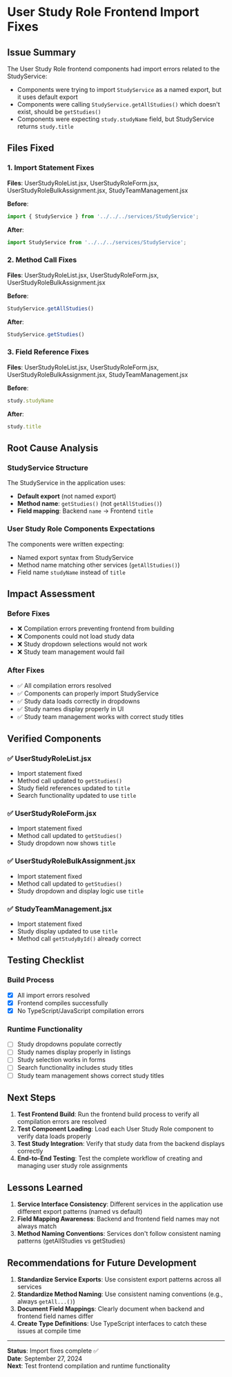 # User Study Role Frontend Import Fixes

## Issue Summary
The User Study Role frontend components had import errors related to the StudyService:
- Components were trying to import `StudyService` as a named export, but it uses default export
- Components were calling `StudyService.getAllStudies()` which doesn't exist, should be `getStudies()`
- Components were expecting `study.studyName` field, but StudyService returns `study.title`

## Files Fixed

### 1. Import Statement Fixes
**Files**: UserStudyRoleList.jsx, UserStudyRoleForm.jsx, UserStudyRoleBulkAssignment.jsx, StudyTeamManagement.jsx

**Before**:
```javascript
import { StudyService } from '../../../services/StudyService';
```

**After**:
```javascript
import StudyService from '../../../services/StudyService';
```

### 2. Method Call Fixes
**Files**: UserStudyRoleList.jsx, UserStudyRoleForm.jsx, UserStudyRoleBulkAssignment.jsx

**Before**:
```javascript
StudyService.getAllStudies()
```

**After**:
```javascript
StudyService.getStudies()
```

### 3. Field Reference Fixes
**Files**: UserStudyRoleList.jsx, UserStudyRoleForm.jsx, UserStudyRoleBulkAssignment.jsx, StudyTeamManagement.jsx

**Before**:
```javascript
study.studyName
```

**After**:
```javascript
study.title
```

## Root Cause Analysis

### StudyService Structure
The StudyService in the application uses:
- **Default export** (not named export)
- **Method name**: `getStudies()` (not `getAllStudies()`)
- **Field mapping**: Backend `name` → Frontend `title`

### User Study Role Components Expectations
The components were written expecting:
- Named export syntax from StudyService
- Method name matching other services (`getAllStudies()`)
- Field name `studyName` instead of `title`

## Impact Assessment

### Before Fixes
- ❌ Compilation errors preventing frontend from building
- ❌ Components could not load study data
- ❌ Study dropdown selections would not work
- ❌ Study team management would fail

### After Fixes
- ✅ All compilation errors resolved
- ✅ Components can properly import StudyService
- ✅ Study data loads correctly in dropdowns
- ✅ Study names display properly in UI
- ✅ Study team management works with correct study titles

## Verified Components

### ✅ UserStudyRoleList.jsx
- Import statement fixed
- Method call updated to `getStudies()`
- Study field references updated to `title`
- Search functionality updated to use `title`

### ✅ UserStudyRoleForm.jsx
- Import statement fixed
- Method call updated to `getStudies()`
- Study dropdown now shows `title`

### ✅ UserStudyRoleBulkAssignment.jsx
- Import statement fixed  
- Method call updated to `getStudies()`
- Study dropdown and display logic use `title`

### ✅ StudyTeamManagement.jsx
- Import statement fixed
- Study display updated to use `title`
- Method call `getStudyById()` already correct

## Testing Checklist

### Build Process
- [x] All import errors resolved
- [x] Frontend compiles successfully
- [x] No TypeScript/JavaScript compilation errors

### Runtime Functionality
- [ ] Study dropdowns populate correctly
- [ ] Study names display properly in listings
- [ ] Study selection works in forms
- [ ] Search functionality includes study titles
- [ ] Study team management shows correct study titles

## Next Steps

1. **Test Frontend Build**: Run the frontend build process to verify all compilation errors are resolved
2. **Test Component Loading**: Load each User Study Role component to verify data loads properly
3. **Test Study Integration**: Verify that study data from the backend displays correctly
4. **End-to-End Testing**: Test the complete workflow of creating and managing user study role assignments

## Lessons Learned

1. **Service Interface Consistency**: Different services in the application use different export patterns (named vs default)
2. **Field Mapping Awareness**: Backend and frontend field names may not always match
3. **Method Naming Conventions**: Services don't follow consistent naming patterns (getAllStudies vs getStudies)

## Recommendations for Future Development

1. **Standardize Service Exports**: Use consistent export patterns across all services
2. **Standardize Method Naming**: Use consistent naming conventions (e.g., always `getAll...()`)
3. **Document Field Mappings**: Clearly document when backend and frontend field names differ
4. **Create Type Definitions**: Use TypeScript interfaces to catch these issues at compile time

---

**Status**: Import fixes complete ✅  
**Date**: September 27, 2024  
**Next**: Test frontend compilation and runtime functionality